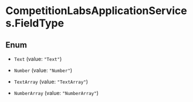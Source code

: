 # CompetitionLabsApplicationServices.FieldType

## Enum


* `Text` (value: `"Text"`)

* `Number` (value: `"Number"`)

* `TextArray` (value: `"TextArray"`)

* `NumberArray` (value: `"NumberArray"`)


